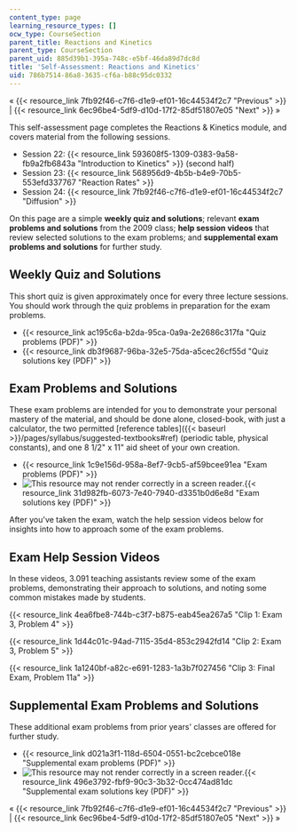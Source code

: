 ```yaml
---
content_type: page
learning_resource_types: []
ocw_type: CourseSection
parent_title: Reactions and Kinetics
parent_type: CourseSection
parent_uid: 885d39b1-395a-748c-e5bf-46da89d7dc8d
title: 'Self-Assessment: Reactions and Kinetics'
uid: 786b7514-86a8-3635-cf6a-b88c95dc0332
---
```


« {{< resource_link 7fb92f46-c7f6-d1e9-ef01-16c44534f2c7 "Previous" >}} | {{< resource_link 6ec96be4-5df9-d10d-17f2-85df51807e05 "Next" >}} »

This self-assessment page completes the Reactions & Kinetics module, and covers material from the following sessions.

*   Session 22: {{< resource_link 593608f5-1309-0383-9a58-fb9a2fb6843a "Introduction to Kinetics" >}} (second half)
*   Session 23: {{< resource_link 568956d9-4b5b-b4e9-70b5-553efd337767 "Reaction Rates" >}}
*   Session 24: {{< resource_link 7fb92f46-c7f6-d1e9-ef01-16c44534f2c7 "Diffusion" >}}

On this page are a simple **weekly quiz and solutions**; relevant **exam problems and solutions** from the 2009 class; **help session videos** that review selected solutions to the exam problems; and **supplemental exam problems and solutions** for further study.

Weekly Quiz and Solutions
-------------------------

This short quiz is given approximately once for every three lecture sessions. You should work through the quiz problems in preparation for the exam problems.

*   {{< resource_link ac195c6a-b2da-95ca-0a9a-2e2686c317fa "Quiz problems (PDF)" >}}
*   {{< resource_link db3f9687-96ba-32e5-75da-a5cec26cf55d "Quiz solutions key (PDF)" >}}

Exam Problems and Solutions
---------------------------

These exam problems are intended for you to demonstrate your personal mastery of the material, and should be done alone, closed-book, with just a calculator, the two permitted [reference tables]({{< baseurl >}}/pages/syllabus/suggested-textbooks#ref) (periodic table, physical constants), and one 8 1/2" x 11" aid sheet of your own creation.

*   {{< resource_link 1c9e156d-958a-8ef7-9cb5-af59bcee91ea "Exam problems (PDF)" >}}
*   ![This resource may not render correctly in a screen reader.](/images/inacessible.gif){{< resource_link 31d982fb-6073-7e40-7940-d3351b0d6e8d "Exam solutions key (PDF)" >}}

After you've taken the exam, watch the help session videos below for insights into how to approach some of the exam problems.

Exam Help Session Videos
------------------------

In these videos, 3.091 teaching assistants review some of the exam problems, demonstrating their approach to solutions, and noting some common mistakes made by students.

{{< resource_link 4ea6fbe8-744b-c3f7-b875-eab45ea267a5 "Clip 1: Exam 3, Problem 4" >}}

{{< resource_link 1d44c01c-94ad-7115-35d4-853c2942fd14 "Clip 2: Exam 3, Problem 5" >}}

{{< resource_link 1a1240bf-a82c-e691-1283-1a3b7f027456 "Clip 3: Final Exam, Problem 11a" >}}

Supplemental Exam Problems and Solutions
----------------------------------------

These additional exam problems from prior years' classes are offered for further study.

*   {{< resource_link d021a3f1-118d-6504-0551-bc2cebce018e "Supplemental exam problems (PDF)" >}}
*   ![This resource may not render correctly in a screen reader.](/images/inacessible.gif){{< resource_link 496e3792-fbf9-90c3-3b32-0cc474ad81dc "Supplemental exam solutions key (PDF)" >}}

« {{< resource_link 7fb92f46-c7f6-d1e9-ef01-16c44534f2c7 "Previous" >}} | {{< resource_link 6ec96be4-5df9-d10d-17f2-85df51807e05 "Next" >}} »